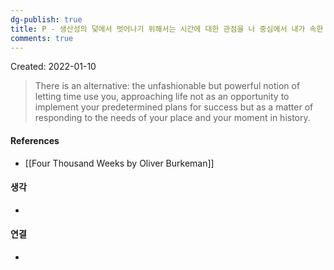 ```yaml
---
dg-publish: true
title: P - 생산성의 덫에서 벗어나기 위해서는 시간에 대한 관점을 나 중심에서 내가 속한 장소와 시기에 대한 응답 중심으로 변화시켜야 한다.
comments: true
---
```


Created: 2022-01-10

>There is an alternative: the unfashionable but powerful notion of letting time use you, approaching life not as an opportunity to implement your predetermined plans for success but as a matter of responding to the needs of your place and your moment in history.

#### References
- [[Four Thousand Weeks by Oliver Burkeman]]

#### 생각
- 

#### 연결
- 